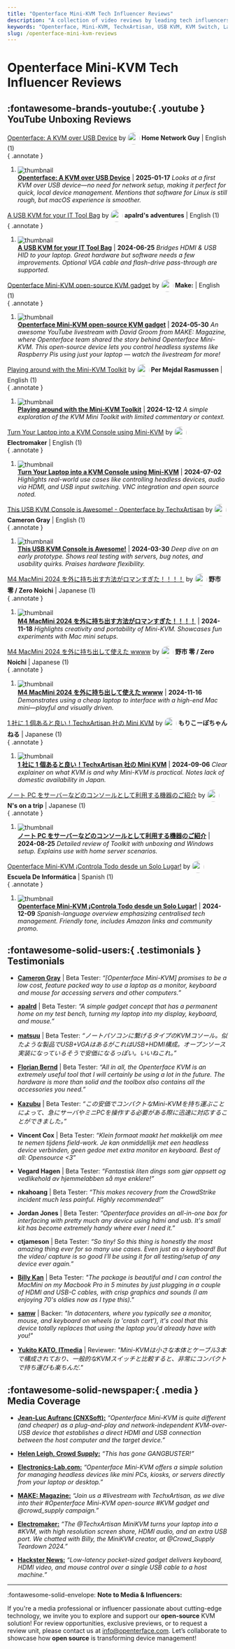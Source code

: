 ```yaml
---
title: "Openterface Mini-KVM Tech Influencer Reviews"
description: "A collection of video reviews by leading tech influencers covering the Openterface Mini-KVM from TechxArtisan."
keywords: "Openterface, Mini-KVM, TechxArtisan, USB KVM, KVM Switch, Laptop as Console"
slug: /openterface-mini-kvm-reviews
---
```


# Openterface Mini-KVM Tech Influencer Reviews

## :fontawesome-brands-youtube:{ .youtube } YouTube Unboxing Reviews

[Openterface: A KVM over USB Device](https://www.youtube.com/watch?v=sKDYsKBv90A) by <a href="https://www.youtube.com/channel/UCvdHQkQv8KpwMnKkitmUVTQ"><img src="https://yt3.googleusercontent.com/wmQPGuau8ThNtsGR0Kc6m78_55P0_hH6fB4p2dPwHlIXyZ61SGk7yl9ogIMxaWhb8Q0f8zAn=s160-c-k-c0x00ffffff-no-rj" alt="" width="28" style="border-radius: 50%; vertical-align: middle;" onerror="this.style.display='none'"></a> **Home Network Guy** | English (1)  
{ .annotate }

1. <img src="https://i.ytimg.com/vi_webp/sKDYsKBv90A/maxresdefault.webp" alt="thumbnail" style="max-width: 120px; vertical-align: middle;" onerror="this.style.display='none'"><br> [**Openterface: A KVM over USB Device**](https://www.youtube.com/watch?v=sKDYsKBv90A) | **2025-01-17**
   _Looks at a first KVM over USB device—no need for network setup, making it perfect for quick, local device management. Mentions that software for Linux is still rough, but macOS experience is smoother._

[A USB KVM for your IT Tool Bag](https://www.youtube.com/watch?v=ZZ5P6MnBcHw) by <a href="https://www.youtube.com/channel/UCIgNWXsJcFwvFptmUic6wSw"><img src="https://yt3.googleusercontent.com/qencJ8YC4SCPbV_ylp47d-yNIAMTzt6QlncVrJ8FfwRDYeB4m7St7MZNSCDOVx3Qw_9CJxHR5A=s160-c-k-c0x00ffffff-no-rj" alt="" width="28" style="border-radius: 50%; vertical-align: middle;" onerror="this.style.display='none'"></a> **apalrd's adventures** | English (1)  
{ .annotate }

1. <img src="https://i.ytimg.com/vi_webp/ZZ5P6MnBcHw/maxresdefault.webp" alt="thumbnail" style="max-width: 120px; vertical-align: middle;" onerror="this.style.display='none'"><br> [**A USB KVM for your IT Tool Bag**](https://www.youtube.com/watch?v=ZZ5P6MnBcHw) | **2024-06-25**
   _Bridges HDMI & USB HID to your laptop. Great hardware but software needs a few improvements. Optional VGA cable and flash-drive pass-through are supported._

[Openterface Mini-KVM open-source KVM gadget](https://www.youtube.com/watch?v=lwitzvmxsgc) by <a href="https://www.youtube.com/channel/UChtY6O8Ahw2cz05PS2GhUbg"><img src="https://yt3.googleusercontent.com/ytc/AIdro_mbT6bPBRqaz5fH4ZhPL1KzEDJ1y1-ZgA8Bt1OATJ9omHvR=s160-c-k-c0x00ffffff-no-rj" alt="" width="28" style="border-radius: 50%; vertical-align: middle;" onerror="this.style.display='none'"></a> **Make:** | English (1)  
{ .annotate }

1. <img src="https://i.ytimg.com/vi_webp/lwitzvmxsgc/maxresdefault.webp" alt="thumbnail" style="max-width: 120px; vertical-align: middle;" onerror="this.style.display='none'"><br> [**Openterface Mini-KVM open-source KVM gadget**](https://www.youtube.com/watch?v=lwitzvmxsgc) | **2024-05-30**
   _An awesome YouTube livestream with David Groom from MAKE: Magazine, where Openterface team shared the story behind Openterface Mini-KVM. This open-source device lets you control headless systems like Raspberry Pis using just your laptop — watch the livestream for more!_

[Playing around with the Mini-KVM Toolkit](https://www.youtube.com/watch?v=FaAFCHHQeQg) by <a href="https://www.youtube.com/channel/UCkIeO_QVLRt9vULg8NCBDrg"><img src="https://yt3.googleusercontent.com/ytc/AIdro_kdotLHlTa1Y2q8-iN2iWHWF1EUnyVTxxrfbXqb-9ql7sY=s160-c-k-c0x00ffffff-no-rj" alt="" width="28" style="border-radius: 50%; vertical-align: middle;" onerror="this.style.display='none'"></a> **Per Mejdal Rasmussen** | English (1)  
{ .annotate }

1. <img src="https://i.ytimg.com/vi_webp/FaAFCHHQeQg/maxresdefault.webp" alt="thumbnail" style="max-width: 120px; vertical-align: middle;" onerror="this.style.display='none'"><br> [**Playing around with the Mini-KVM Toolkit**](https://www.youtube.com/watch?v=FaAFCHHQeQg) | **2024-12-12**
   _A simple exploration of the KVM Mini Toolkit with limited commentary or context._

[Turn Your Laptop into a KVM Console using Mini-KVM](https://www.youtube.com/watch?v=K0EuMSQEwKo) by <a href="https://www.youtube.com/channel/UCiMO2NHYWNiVTzyGsPYn4DA"><img src="https://yt3.googleusercontent.com/erBuQrc8PUPxL6UVWNLwUUXZu1QoY1qmWe4x-nVdxhw_kMOeMsT3SDhHM3sYxt2oYKC--zNvug=s160-c-k-c0x00ffffff-no-rj" alt="" width="28" style="border-radius: 50%; vertical-align: middle;" onerror="this.style.display='none'"></a> **Electromaker** | English (1)  
{ .annotate }

1. <img src="https://i.ytimg.com/vi_webp/K0EuMSQEwKo/maxresdefault.webp" alt="thumbnail" style="max-width: 120px; vertical-align: middle;" onerror="this.style.display='none'"><br> [**Turn Your Laptop into a KVM Console using Mini-KVM**](https://www.youtube.com/watch?v=K0EuMSQEwKo) | **2024-07-02**
   _Highlights real-world use cases like controlling headless devices, audio via HDMI, and USB input switching. VNC integration and open source noted._

[This USB KVM Console is Awesome! - Openterface by TechxArtisan](https://www.youtube.com/watch?v=xAEQpWyfY-c) by <a href="https://www.youtube.com/channel/UCNSfV3L4jv7Kx22lxo0Sv-g"><img src="https://yt3.googleusercontent.com/ytc/AIdro_mOffQ6t0AvCNSSxdjtvSrx_UEBQd3K-9qOcGX1xm2i3-U=s160-c-k-c0x00ffffff-no-rj" alt="" width="28" style="border-radius: 50%; vertical-align: middle;" onerror="this.style.display='none'"></a> **Cameron Gray** | English (1)  
{ .annotate }

1. <img src="https://i.ytimg.com/vi_webp/xAEQpWyfY-c/maxresdefault.webp" alt="thumbnail" style="max-width: 120px; vertical-align: middle;" onerror="this.style.display='none'"><br> [**This USB KVM Console is Awesome!**](https://www.youtube.com/watch?v=xAEQpWyfY-c) | **2024-03-30**
   _Deep dive on an early prototype. Shows real testing with servers, bug notes, and usability quirks. Praises hardware flexibility._

[M4 MacMini 2024 を外に持ち出す方法がロマンすぎた！！！！](https://www.youtube.com/watch?v=B7GHj7mPei4) by <a href="https://www.youtube.com/channel/UCbQonWO4kb7h7Q7LAs1gKVA"><img src="https://yt3.googleusercontent.com/-wFXaLYB_lhWD63lDMk7y9_ye3uBcM68c1Yh9B-_9iSQR5OxUwwiJBkzKrZasEe4_rEYVoLA=s160-c-k-c0x00ffffff-no-rj" alt="" width="28" style="border-radius: 50%; vertical-align: middle;" onerror="this.style.display='none'"></a> **野市 零 / Zero Noichi** | Japanese (1)  
{ .annotate }

1. <img src="https://i.ytimg.com/vi_webp/B7GHj7mPei4/maxresdefault.webp" alt="thumbnail" style="max-width: 120px; vertical-align: middle;" onerror="this.style.display='none'"><br> [**M4 MacMini 2024 を外に持ち出す方法がロマンすぎた！！！！**](https://www.youtube.com/watch?v=B7GHj7mPei4) | **2024-11-18**
   _Highlights creativity and portability of Mini-KVM. Showcases fun experiments with Mac mini setups._

[M4 MacMini 2024 を外に持ち出して使えた wwww](https://www.youtube.com/watch?v=1iTaDp24PBI) by <a href="https://www.youtube.com/channel/UCbQonWO4kb7h7Q7LAs1gKVA"><img src="https://yt3.googleusercontent.com/-wFXaLYB_lhWD63lDMk7y9_ye3uBcM68c1Yh9B-_9iSQR5OxUwwiJBkzKrZasEe4_rEYVoLA=s160-c-k-c0x00ffffff-no-rj" alt="" width="28" style="border-radius: 50%; vertical-align: middle;" onerror="this.style.display='none'"></a> **野市 零 / Zero Noichi** | Japanese (1)  
{ .annotate }

1. <img src="https://i.ytimg.com/vi_webp/1iTaDp24PBI/maxresdefault.webp" alt="thumbnail" style="max-width: 120px; vertical-align: middle;" onerror="this.style.display='none'"><br> [**M4 MacMini 2024 を外に持ち出して使えた wwww**](https://www.youtube.com/watch?v=1iTaDp24PBI) | **2024-11-16**
   _Demonstrates using a cheap laptop to interface with a high-end Mac mini—playful and visually driven._

[1 社に 1 個あると良い！TechxArtisan 社の Mini KVM](https://www.youtube.com/watch?v=hOSP7je8zSk) by <a href="https://www.youtube.com/channel/UCZUKN4oyRjgPQyggKE6HQTg"><img src="https://yt3.googleusercontent.com/SnBBa_jP4nHBXxH8x15EVoxK0Lmd7DNUPaSIzajdyHLBylcN9DtqmK11YH5IDoTtpgprQUiBKt8=s160-c-k-c0x00ffffff-no-rj" alt="" width="28" style="border-radius: 50%; vertical-align: middle;" onerror="this.style.display='none'"></a> **もりこーぽちゃんねる** | Japanese (1)  
{ .annotate }

1. <img src="https://i.ytimg.com/vi_webp/hOSP7je8zSk/maxresdefault.webp" alt="thumbnail" style="max-width: 120px; vertical-align: middle;" onerror="this.style.display='none'"><br> [**1 社に 1 個あると良い！TechxArtisan 社の Mini KVM**](https://www.youtube.com/watch?v=hOSP7je8zSk) | **2024-09-06**
   _Clear explainer on what KVM is and why Mini-KVM is practical. Notes lack of domestic availability in Japan._

[ノート PC をサーバーなどのコンソールとして利用する機器のご紹介](https://www.youtube.com/watch?v=U8kvzWnOWWc) by <a href="https://www.youtube.com/channel/UCgpWlwBVbrcBB6VOoG5d-iw"><img src="https://yt3.googleusercontent.com/ytc/AIdro_mZcPSKP_AhotkMl-hIEgx1D4jYY8WrBMdilMfqR3lGhw=s160-c-k-c0x00ffffff-no-rj" alt="" width="28" style="border-radius: 50%; vertical-align: middle;" onerror="this.style.display='none'"></a> **N's on a trip** | Japanese (1)  
{ .annotate }

1. <img src="https://i.ytimg.com/vi_webp/U8kvzWnOWWc/maxresdefault.webp" alt="thumbnail" style="max-width: 120px; vertical-align: middle;" onerror="this.style.display='none'"><br> [**ノート PC をサーバーなどのコンソールとして利用する機器のご紹介**](https://www.youtube.com/watch?v=U8kvzWnOWWc) | **2024-08-25**
   _Detailed review of Toolkit with unboxing and Windows setup. Explains use with home server scenarios._

[Openterface Mini-KVM ¡Controla Todo desde un Solo Lugar!](https://www.youtube.com/watch?v=XTbpzx91Qbs) by <a href="https://www.youtube.com/channel/UCH129khLnG-Xt_-rf-sqQOw"><img src="https://yt3.googleusercontent.com/ytc/AIdro_n3viduJaRLR09pfZekDq2MYO6Xtg8SfshR2Bot0zNpXQg=s160-c-k-c0x00ffffff-no-rj" alt="" width="28" style="border-radius: 50%; vertical-align: middle;" onerror="this.style.display='none'"></a> **Escuela De Informática** | Spanish (1)  
{ .annotate }

1. <img src="https://i.ytimg.com/vi_webp/XTbpzx91Qbs/maxresdefault.webp" alt="thumbnail" style="max-width: 120px; vertical-align: middle;" onerror="this.style.display='none'"><br> [**Openterface Mini-KVM ¡Controla Todo desde un Solo Lugar!**](https://www.youtube.com/watch?v=XTbpzx91Qbs) | **2024-12-09**
   _Spanish-language overview emphasizing centralised tech management. Friendly tone, includes Amazon links and community promo._

## :fontawesome-solid-users:{ .testimonials } Testimonials

- **[Cameron Gray](https://www.youtube.com/watch?v=xAEQpWyfY-c)** | Beta Tester: *“\[Openterface Mini-KVM\] promises to be a low cost, feature packed way to use a laptop as a monitor, keyboard and mouse for accessing servers and other computers.”*

- **[apalrd](https://www.youtube.com/watch?v=ZZ5P6MnBcHw)** | Beta Tester: *“A simple gadget concept that has a permanent home on my test bench, turning my laptop into my display, keyboard, and mouse.”*

- **[matsuu](https://x.com/matsuu/status/1789322019315892318)** | Beta Tester: *“ノートパソコンに繋げるタイプのKVMコソール。似たような製品でUSB+VGAはあるがこれはUSB+HDMI構成。オープンソース実装になっているそうで安価になるっぽい。いいねこれ。”*

- **[Florian Bernd](https://blog.flobernd.de/2024/06/openterface-beta-test/)** | Beta Tester: *“All in all, the Openterface KVM is an extremely useful tool that I will certainly be using a lot in the future. The hardware is more than solid and the toolbox also contains all the accessories you need.”*

- **[Kazubu](https://x.com/_kazubu/status/1828454779875701044)** | Beta Tester: *“この安価でコンパクトなMini-KVMを持ち運ぶことによって、急にサーバやミニPCを操作する必要がある際に迅速に対応することができました。”*

- **Vincent Cox** | Beta Tester: *“Klein formaat maakt het makkelijk om mee te nemen tijdens field-work. Je kan onmiddellijk met een headless device verbinden, geen gedoe met extra monitor en keyboard. Best of all: Opensource <3”*

- **Vegard Hagen** | Beta Tester: *“Fantastisk liten dings som gjør oppsett og vedlikehold av hjemmelabben så mye enklere!”*

- **nkahoang** | Beta Tester: *“This makes recovery from the CrowdStrike incident much less painful. Highly recommended!”*

- **Jordan Jones** | Beta Tester: *“Openterface provides an all-in-one box for interfacing with pretty much any device using hdmi and usb. It's small kit has become extremely handy where ever I need it.”*

- **ctjameson** | Beta Tester: *“So tiny! So this thing is honestly the most amazing thing ever for so many use cases. Even just as a keyboard! But the video/ capture is so good I’ll be using it for all testing/setup of any device ever again.”*

- **[Billy Kan](https://www.linkedin.com/posts/billykan_so-happy-to-get-my-old-headless-macmini-back-activity-7251885312509902848-EHpb)** | Beta Tester: *"The package is beautiful and I can control the MacMini on my Macbook Pro in 5 minutes by just plugging in a couple of HDMI and USB-C cables, with crisp graphics and sounds (I am enjoying 70's oldies now as I type this)."* 

- **[samw](https://tinytoolk.it/tools/openterface-kvm/)** | Backer: _"In datacenters, where you typically see a monitor, mouse, and keyboard on wheels (a 'crash cart'), it's cool that this device totally replaces that using the laptop you'd already have with you!"_

- **[Yukito KATO, ITmedia](https://www.itmedia.co.jp/pcuser/articles/2503/13/news174.html)** | Reviewer: _"Mini-KVMは小さな本体とケーブル3本で構成されており、一般的なKVMスイッチと比較すると、非常にコンパクトで持ち運びも楽ちんだ."_

## :fontawesome-solid-newspaper:{ .media } Media Coverage

- **[Jean-Luc Aufranc (CNXSoft):](https://www.cnx-software.com/2024/05/09/openterface-mini-kvm-affordable-kvm-over-usb-device/)** *“Openterface Mini-KVM is quite different (and cheaper) as a plug-and-play and network-independent KVM-over-USB device that establishes a direct HDMI and USB connection between the host computer and the target device.”*

- **[Helen Leigh, Crowd Supply:](https://x.com/TechxArtisan/status/1800563644046188896)** *“This has gone GANGBUSTER!”*

- **[Electronics-Lab.com:](https://www.electronics-lab.com/experience-effortless-device-control-with-openterface-mini-kvm/)** *“Openterface Mini-KVM offers a simple solution for managing headless devices like mini PCs, kiosks, or servers directly from your laptop or desktop.”*

- **[MAKE: Magazine:](https://www.youtube.com/watch?v=lwitzvmxsgc)** *“Join us a #livestream with TechxArtisan, as we dive into their #Openterface Mini-KVM open-source #KVM gadget and @crowd_supply campaign.”*

- **[Electromaker:](https://www.electromaker.io/project/view/openterface-mini-kvm-portable-kvm-over-usb?srsltid=AfmBOorLBpyuDUbfmEG_xvOr4CPNl49p_Y7sM_qaxXe-l46pxonZL7TW)** *“The @TechxArtisan MiniKVM turns your laptop into a #KVM, with high resolution screen share, HDMI audio, and an extra USB port. We chatted with Billy, the MiniKVM creator, at @Crowd_Supply Teardown 2024.”*

- **[Hackster News:](https://www.hackster.io/news/techxartisan-s-openterface-mini-kvm-promises-an-open-source-approach-to-handling-headless-systems-5b81d9b7a451)** *“Low-latency pocket-sized gadget delivers keyboard, HDMI video, and mouse control over a single USB cable to a host machine.”*

---

:fontawesome-solid-envelope:  **Note to Media & Influencers:**

If you're a media professional or influencer passionate about cutting-edge technology, we invite you to explore and support our **open-source** KVM solution! For review opportunities, exclusive previews, or to request a review unit, please contact us at [info@openterface.com](mailto:info@openterface.com). Let’s collaborate to showcase how **open source** is transforming device management!